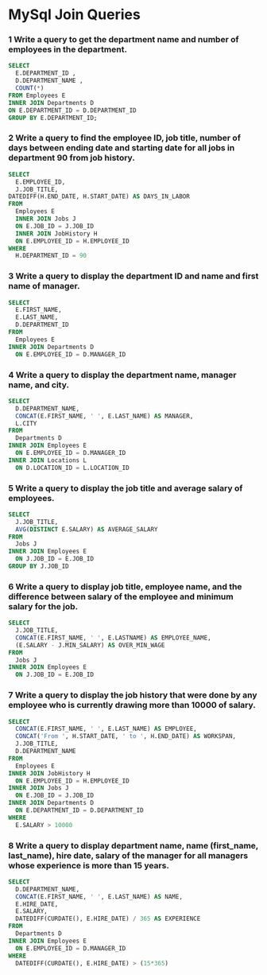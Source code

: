 # MySql Join Queries

### 1 Write a query to get the department name and number of employees in the department.

```sql
SELECT 
  E.DEPARTMENT_ID , 
  D.DEPARTMENT_NAME , 
  COUNT(*)
FROM Employees E
INNER JOIN Departments D
ON E.DEPARTMENT_ID = D.DEPARTMENT_ID
GROUP BY E.DEPARTMENT_ID;
```

### 2 Write a query to find the employee ID, job title, number of days between ending date and starting date for all jobs in department 90 from job history.

```sql
SELECT
  E.EMPLOYEE_ID,
  J.JOB_TITLE,
DATEDIFF(H.END_DATE, H.START_DATE) AS DAYS_IN_LABOR
FROM
  Employees E
  INNER JOIN Jobs J
  ON E.JOB_ID = J.JOB_ID
  INNER JOIN JobHistory H
  ON E.EMPLOYEE_ID = H.EMPLOYEE_ID
WHERE
  H.DEPARTMENT_ID = 90
```

### 3 Write a query to display the department ID and name and first name of manager.

```sql
SELECT
  E.FIRST_NAME,
  E.LAST_NAME,
  D.DEPARTMENT_ID
FROM
  Employees E
INNER JOIN Departments D
  ON E.EMPLOYEE_ID = D.MANAGER_ID
```

### 4 Write a query to display the department name, manager name, and city.

```sql
SELECT
  D.DEPARTMENT_NAME,
  CONCAT(E.FIRST_NAME, ' ', E.LAST_NAME) AS MANAGER,
  L.CITY
FROM
  Departments D
INNER JOIN Employees E
  ON E.EMPLOYEE_ID = D.MANAGER_ID
INNER JOIN Locations L
  ON D.LOCATION_ID = L.LOCATION_ID
```

### 5 Write a query to display the job title and average salary of employees.

```sql
SELECT
  J.JOB_TITLE,
  AVG(DISTINCT E.SALARY) AS AVERAGE_SALARY
FROM
  Jobs J
INNER JOIN Employees E
  ON J.JOB_ID = E.JOB_ID
GROUP BY J.JOB_ID
```

### 6 Write a query to display job title, employee name, and the difference between salary of the employee and minimum salary for the job.

```sql
SELECT
  J.JOB_TITLE,
  CONCAT(E.FIRST_NAME, ' ', E.LASTNAME) AS EMPLOYEE_NAME,
  (E.SALARY - J.MIN_SALARY) AS OVER_MIN_WAGE
FROM
  Jobs J
INNER JOIN Employees E
  ON J.JOB_ID = E.JOB_ID
```

### 7 Write a query to display the job history that were done by any employee who is currently drawing more than 10000 of salary.

```sql
SELECT
  CONCAT(E.FIRST_NAME, ' ', E.LAST_NAME) AS EMPLOYEE,
  CONCAT('From ', H.START_DATE, ' to ', H.END_DATE) AS WORKSPAN,
  J.JOB_TITLE,
  D.DEPARTMENT_NAME
FROM
  Employees E
INNER JOIN JobHistory H
  ON E.EMPLOYEE_ID = H.EMPLOYEE_ID
INNER JOIN Jobs J
  ON E.JOB_ID = J.JOB_ID
INNER JOIN Departments D
  ON E.DEPARTMENT_ID = D.DEPARTMENT_ID
WHERE
  E.SALARY > 10000
```

### 8 Write a query to display department name, name (first_name, last_name), hire date, salary of the manager for all managers whose experience is more than 15 years.

```sql
SELECT
  D.DEPARTMENT_NAME,
  CONCAT(E.FIRST_NAME, ' ', E.LAST_NAME) AS NAME,
  E.HIRE_DATE,
  E.SALARY,
  DATEDIFF(CURDATE(), E.HIRE_DATE) / 365 AS EXPERIENCE
FROM
  Departments D
INNER JOIN Employees E
  ON E.EMPLOYEE_ID = D.MANAGER_ID
WHERE
  DATEDIFF(CURDATE(), E.HIRE_DATE) > (15*365)
```
